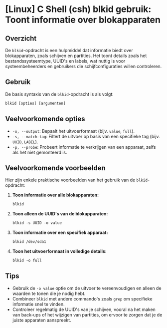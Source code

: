 # [Linux] C Shell (csh) blkid gebruik: Toont informatie over blokapparaten

## Overzicht
De `blkid`-opdracht is een hulpmiddel dat informatie biedt over blokapparaten, zoals schijven en partities. Het toont details zoals het bestandssysteemtype, UUID's en labels, wat nuttig is voor systeembeheerders en gebruikers die schijfconfiguraties willen controleren.

## Gebruik
De basis syntaxis van de `blkid`-opdracht is als volgt:

```csh
blkid [opties] [argumenten]
```

## Veelvoorkomende opties
- `-o, --output`: Bepaalt het uitvoerformaat (bijv. `value`, `full`).
- `-s, --match-tag`: Filtert de uitvoer op basis van een specifieke tag (bijv. `UUID`, `LABEL`).
- `-p, --probe`: Probeert informatie te verkrijgen van een apparaat, zelfs als het niet gemonteerd is.

## Veelvoorkomende voorbeelden
Hier zijn enkele praktische voorbeelden van het gebruik van de `blkid`-opdracht:

1. **Toon informatie over alle blokapparaten:**

   ```csh
   blkid
   ```

2. **Toon alleen de UUID's van de blokapparaten:**

   ```csh
   blkid -s UUID -o value
   ```

3. **Toon informatie over een specifiek apparaat:**

   ```csh
   blkid /dev/sda1
   ```

4. **Toon het uitvoerformaat in volledige details:**

   ```csh
   blkid -o full
   ```

## Tips
- Gebruik de `-o value` optie om de uitvoer te vereenvoudigen en alleen de waarden te tonen die je nodig hebt.
- Combineer `blkid` met andere commando's zoals `grep` om specifieke informatie snel te vinden.
- Controleer regelmatig de UUID's van je schijven, vooral na het maken van back-ups of het wijzigen van partities, om ervoor te zorgen dat je de juiste apparaten aanspreekt.